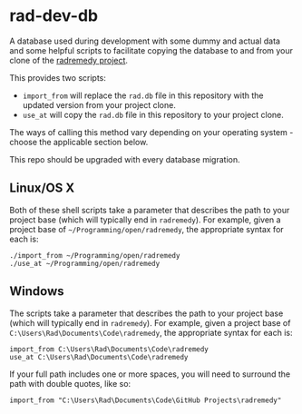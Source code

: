 # rad-dev-db

A database used during development with some dummy and actual data and some helpful scripts to facilitate copying the database to and from your clone of the [radremedy project](https://github.com/radremedy/radremedy).

This provides two scripts:

- `import_from` will replace the `rad.db` file in this repository with the updated version from your project clone.
- `use_at` will copy the `rad.db` file in this repository to your project clone.

The ways of calling this method vary depending on your operating system - choose the applicable section below.

This repo should be upgraded with every database migration.

## Linux/OS X

Both of these shell scripts take a parameter that describes the path to your project base (which will typically end in `radremedy`).  For example, given a project base of `~/Programming/open/radremedy`, the appropriate syntax for each is:

```
./import_from ~/Programming/open/radremedy
./use_at ~/Programming/open/radremedy
```

## Windows

The scripts take a parameter that describes the path to your project base (which will typically end in `radremedy`).  For example, given a project base of `C:\Users\Rad\Documents\Code\radremedy`, the appropriate syntax for each is:

```
import_from C:\Users\Rad\Documents\Code\radremedy
use_at C:\Users\Rad\Documents\Code\radremedy
```

If your full path includes one or more spaces, you will need to surround the path with double quotes, like so:
```
import_from "C:\Users\Rad\Documents\Code\GitHub Projects\radremedy"
```
